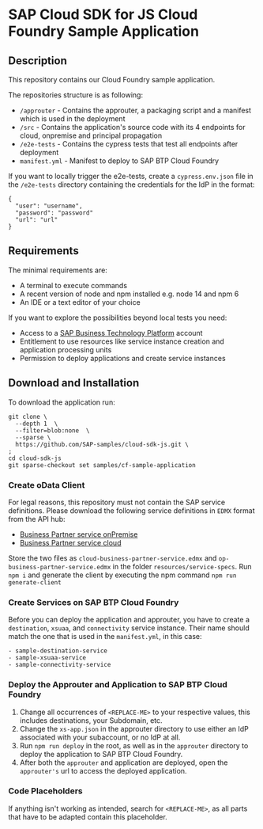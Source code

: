 # SAP Cloud SDK for JS Cloud Foundry Sample Application

## Description
This repository contains our Cloud Foundry sample application.

The repositories structure is as following:

- `/approuter` - Contains the approuter, a packaging script and a manifest which is used in the deployment
- `/src` - Contains the application's source code with its 4 endpoints for cloud, onpremise and principal propagation
- `/e2e-tests` - Contains the cypress tests that test all endpoints after deployment
- `manifest.yml` - Manifest to deploy to SAP BTP Cloud Foundry

If you want to locally trigger the e2e-tests, create a `cypress.env.json` file in the `/e2e-tests` directory containing the credentials for the IdP in the format:

```
{
  "user": "username",
  "password": "password"
  "url": "url"
}
```

## Requirements
The minimal requirements are:
- A terminal to execute commands
- A recent version of node and npm installed e.g. node 14 and npm 6
- An IDE or a text editor of your choice

If you want to explore the possibilities beyond local tests you need:
- Access to a [SAP Business Technology Platform](https://www.sap.com/products/business-technology-platform.html) account
- Entitlement to use resources like service instance creation and application processing units
- Permission to deploy applications and create service instances

## Download and Installation
To download the application run:

```
git clone \
  --depth 1  \
  --filter=blob:none  \
  --sparse \
  https://github.com/SAP-samples/cloud-sdk-js.git \
;
cd cloud-sdk-js
git sparse-checkout set samples/cf-sample-application
```

### Create oData Client

For legal reasons, this repository must not contain the SAP service definitions.
Please download the following service definitions  in `EDMX` format from the API hub:
- [Business Partner service onPremise](https://api.sap.com/api/OP_API_BUSINESS_PARTNER_SRV/overview)
- [Business Partner service cloud](https://api.sap.com/api/API_BUSINESS_PARTNER/overview)

Store the two files as `cloud-business-partner-service.edmx` and `op-business-partner-service.edmx` in the folder `resources/service-specs`.
Run `npm i` and generate the client by executing the npm command `npm run generate-client`

### Create Services on SAP BTP Cloud Foundry
Before you can deploy the application and approuter, you have to create a `destination`, `xsuaa`, and `connectivity` service instance.
Their name should match the one that is used in the `manifest.yml`, in this case:

```
- sample-destination-service
- sample-xsuaa-service
- sample-connectivity-service
```

### Deploy the Approuter and Application to SAP BTP Cloud Foundry
1. Change all occurrences of `<REPLACE-ME>` to your respective values, this includes destinations, your Subdomain, etc.
2. Change the `xs-app.json` in the approuter directory to use either an IdP associated with your subaccount, or no IdP at all.
3. Run `npm run deploy` in the root, as well as in the `approuter` directory to deploy the application to SAP BTP Cloud Foundry.
4. After both the `approuter` and application are deployed, open the `approuter's` url to access the deployed application.

### Code Placeholders
If anything isn't working as intended, search for `<REPLACE-ME>`, as all parts that have to be adapted contain this placeholder.
